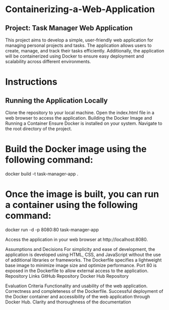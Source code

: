 # Containerizing-a-Web-Application

## Project: Task Manager Web Application

This project aims to develop a simple, user-friendly web application for managing personal projects and tasks. The application allows users to create, manage, and track their tasks efficiently. Additionally, the application will be containerized using Docker to ensure easy deployment and scalability across different environments.

# Instructions

## Running the Application Locally
Clone the repository to your local machine.
Open the index.html file in a web browser to access the application.
Building the Docker Image and Running a Container
Ensure Docker is installed on your system.
Navigate to the root directory of the project.

# Build the Docker image using the following command:
docker build -t task-manager-app .

# Once the image is built, you can run a container using the following command:
docker run -d -p 8080:80 task-manager-app

Access the application in your web browser at http://localhost:8080.

Assumptions and Decisions
For simplicity and ease of development, the application is developed using HTML, CSS, and JavaScript without the use of additional libraries or frameworks.
The Dockerfile specifies a lightweight base image to minimize image size and optimize performance.
Port 80 is exposed in the Dockerfile to allow external access to the application.
Repository Links
GitHub Repository
Docker Hub Repository

Evaluation Criteria
Functionality and usability of the web application.
Correctness and completeness of the Dockerfile.
Successful deployment of the Docker container and accessibility of the web application through Docker Hub.
Clarity and thoroughness of the documentation
